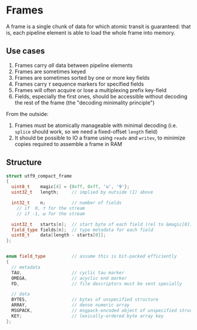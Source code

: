 # Frames
A frame is a single chunk of data for which atomic transit is guaranteed: that is, each pipeline element is able to load the whole frame into memory.




## Use cases
1. Frames carry _all_ data between pipeline elements
2. Frames are sometimes keyed
3. Frames are sometimes sorted by one or more key fields
4. Frames carry _τ_ sequence markers for specified fields
5. Frames will often acquire or lose a multiplexing prefix key-field
6. Fields, especially the first ones, should be accessible without decoding the rest of the frame (the "decoding minimality principle")

From the outside:

1. Frames must be atomically manageable with minimal decoding (i.e. `splice` should work, so we need a fixed-offset `length` field)
2. It should be possible to IO a frame using `readv` and `writev`, to minimize copies required to assemble a frame in RAM


## Structure
```cpp
struct utf9_compact_frame
{
  uint8_t    magic[4] = {0xff, 0xff, 'u', '9'};
  uint32_t   length;     // implied by outside (1) above

  int32_t    n;          // number of fields
    // if  0, τ for the stream
    // if -1, ω for the stream

  uint32_t   starts[n];  // start byte of each field (rel to &magic[0])
  field_type fields[n];  // type metadata for each field
  uint8_t    data[length - starts[0]];
};


enum field_type          // assume this is bit-packed efficiently
{
  // metadata
  TAU,                   // cyclic tau marker
  OMEGA,                 // acyclic end marker
  FD,                    // file descriptors must be sent specially

  // data
  BYTES,                 // bytes of unspecified structure
  ARRAY,                 // dense numeric array
  MSGPACK,               // msgpack-encoded object of unspecified structure
  KEY;                   // lexically-ordered byte array key
};
```
